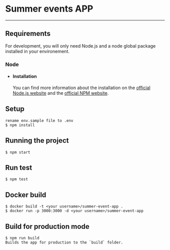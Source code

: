 # Summer events APP

---
## Requirements

For development, you will only need Node.js and a node global package installed in your environement.

### Node


- #### Installation
  You can find more information about the installation on the [official Node.js website](https://nodejs.org/) and the [official NPM website](https://npmjs.org/).

## Setup
    rename env.sample file to .env
    $ npm install

## Running the project
    $ npm start

## Run test
    $ npm test

## Docker build
    $ docker build -t <your username>/summer-event-app .
    $ docker run -p 3000:3000 -d <your username>/summer-event-app

## Build for production mode
    $ npm run build
    Builds the app for production to the `build` folder.



